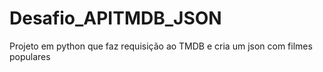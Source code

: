 # Desafio_APITMDB_JSON
 Projeto em python que faz requisição ao TMDB e cria um json com filmes populares
